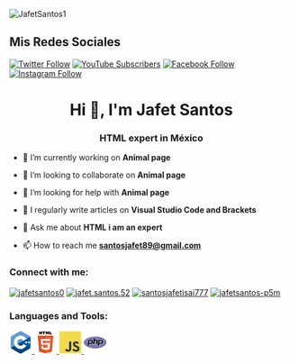 
![JafetSantos1](https://github.com/user-attachments/assets/4c6b2ffd-7a36-49cc-b46f-1ac08080034b)
## Mis Redes Sociales





[![Twitter Follow](https://img.shields.io/twitter/follow/jafetsantos0?style=social)](https://twitter.com/jafetsantos0)
[![YouTube Subscribers](https://img.shields.io/youtube/channel/subscribers/UCAGc0D--mV07iJrR6jn8ViQ?style=social)](https://www.youtube.com/channel/jafetsantos-p5m)
[![Facebook Follow](https://img.shields.io/badge/Facebook-Follow-blue?style=social&logo=facebook)](https://www.facebook.com/jafet.santos.52)
[![Instagram Follow](https://img.shields.io/badge/Instagram-Follow-purple?style=social&logo=instagram)](https://www.instagram.com/santosjafetisai777)


<h1 align="center">Hi 👋, I'm Jafet Santos</h1>
<h3 align="center">HTML expert in México</h3>

- 🔭 I’m currently working on **Animal page**

- 👯 I’m looking to collaborate on **Animal page**

- 🤝 I’m looking for help with **Animal page**

- 📝 I regularly write articles on **Visual Studio Code and Brackets**


- 💬 Ask me about **HTML i am an expert**

- 📫 How to reach me **santosjafet89@gmail.com**

<h3 align="left">Connect with me:</h3>
<p align="left">
<a href="https://twitter.com/jafetsantos0" target="blank"><img align="center" src="https://raw.githubusercontent.com/rahuldkjain/github-profile-readme-generator/master/src/images/icons/Social/twitter.svg" alt="jafetsantos0" height="30" width="40" /></a>
<a href="https://fb.com/jafet.santos.52" target="blank"><img align="center" src="https://raw.githubusercontent.com/rahuldkjain/github-profile-readme-generator/master/src/images/icons/Social/facebook.svg" alt="jafet.santos.52" height="30" width="40" /></a>
<a href="https://instagram.com/santosjafetisai777" target="blank"><img align="center" src="https://raw.githubusercontent.com/rahuldkjain/github-profile-readme-generator/master/src/images/icons/Social/instagram.svg" alt="santosjafetisai777" height="30" width="40" /></a>
<a href="https://www.youtube.com/c/jafetsantos-p5m" target="blank"><img align="center" src="https://raw.githubusercontent.com/rahuldkjain/github-profile-readme-generator/master/src/images/icons/Social/youtube.svg" alt="jafetsantos-p5m" height="30" width="40" /></a>
</p>

<h3 align="left">Languages and Tools:</h3>
<p align="left"> <a href="https://www.w3schools.com/cpp/" target="_blank" rel="noreferrer"> <img src="https://raw.githubusercontent.com/devicons/devicon/master/icons/cplusplus/cplusplus-original.svg" alt="cplusplus" width="40" height="40"/> </a> <a href="https://www.w3.org/html/" target="_blank" rel="noreferrer"> <img src="https://raw.githubusercontent.com/devicons/devicon/master/icons/html5/html5-original-wordmark.svg" alt="html5" width="40" height="40"/> </a> <a href="https://developer.mozilla.org/en-US/docs/Web/JavaScript" target="_blank" rel="noreferrer"> <img src="https://raw.githubusercontent.com/devicons/devicon/master/icons/javascript/javascript-original.svg" alt="javascript" width="40" height="40"/> </a> <a href="https://www.php.net" target="_blank" rel="noreferrer"> <img src="https://raw.githubusercontent.com/devicons/devicon/master/icons/php/php-original.svg" alt="php" width="40" height="40"/> </a> </p>

